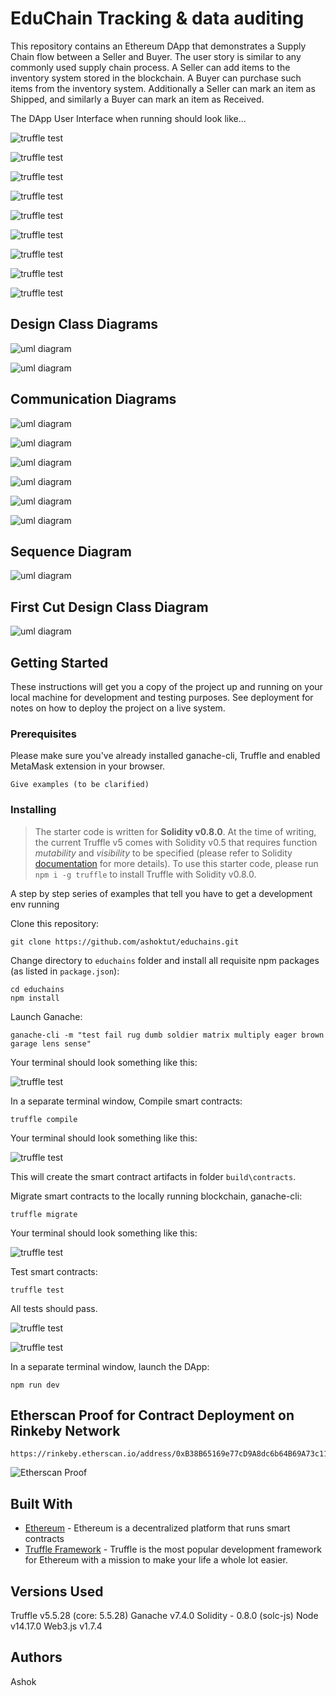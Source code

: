 # EduChain Tracking & data auditing

This repository contains an Ethereum DApp that demonstrates a Supply Chain flow between a Seller and Buyer. The user story is similar to any commonly used supply chain process. A Seller can add items to the inventory system stored in the blockchain. A Buyer can purchase such items from the inventory system. Additionally a Seller can mark an item as Shipped, and similarly a Buyer can mark an item as Received.

The DApp User Interface when running should look like...

![truffle test](images/1Landing.png)

![truffle test](images/2StudentApply.png)

![truffle test](images/3StudentRegister.png)

![truffle test](images/4StudentRent.png)

![truffle test](images/5StudentNsfas.png)

![truffle test](images/6StudentDashboard.png)

![truffle test](images/7UniDashboard.png)

![truffle test](images/8RentDashboard.png)

![truffle test](images/9NsfasDashboard.png)

## Design Class Diagrams

![uml diagram](images/diagrams/1.1DCD-Page-2.png)

![uml diagram](images/diagrams/1.1DCD-Page-3.png)

## Communication Diagrams

![uml diagram](images/diagrams/CD-Page-1.png)

![uml diagram](images/diagrams/CD-Page-2.png)

![uml diagram](images/diagrams/CD-Page-3.png)

![uml diagram](images/diagrams/CD-Page-4.png)

![uml diagram](images/diagrams/CD-Page-5.png)

![uml diagram](images/diagrams/CD-Page-6.png)

## Sequence Diagram

![uml diagram](images/diagrams/sq.png)

## First Cut Design Class Diagram

![uml diagram](images/diagrams/fcdcd.png)


## Getting Started

These instructions will get you a copy of the project up and running on your local machine for development and testing purposes. See deployment for notes on how to deploy the project on a live system.

### Prerequisites

Please make sure you've already installed ganache-cli, Truffle and enabled MetaMask extension in your browser.

```
Give examples (to be clarified)
```

### Installing

> The starter code is written for **Solidity v0.8.0**. At the time of writing, the current Truffle v5 comes with Solidity v0.5 that requires function *mutability* and *visibility* to be specified (please refer to Solidity [documentation](https://docs.soliditylang.org/en/v0.5.0/050-breaking-changes.html) for more details). To use this starter code, please run `npm i -g truffle` to install Truffle with Solidity v0.8.0. 

A step by step series of examples that tell you have to get a development env running

Clone this repository:

```
git clone https://github.com/ashoktut/educhains.git
```

Change directory to ```educhains``` folder and install all requisite npm packages (as listed in ```package.json```):

```
cd educhains
npm install
```

Launch Ganache:

```
ganache-cli -m "test fail rug dumb soldier matrix multiply eager brown garage lens sense"
```

Your terminal should look something like this:

![truffle test](images/ganache-cli.png)

In a separate terminal window, Compile smart contracts:

```
truffle compile
```

Your terminal should look something like this:

![truffle test](images/truffle_compile.png)

This will create the smart contract artifacts in folder ```build\contracts```.

Migrate smart contracts to the locally running blockchain, ganache-cli:

```
truffle migrate
```

Your terminal should look something like this:

![truffle test](images/truffle_migrate.png)

Test smart contracts:

```
truffle test
```

All tests should pass.

![truffle test](images/truffle_test_1a.png)

![truffle test](images/truffle_test.png)

In a separate terminal window, launch the DApp:

```
npm run dev
```

## Etherscan Proof for Contract Deployment on Rinkeby Network

```
https://rinkeby.etherscan.io/address/0xB38B65169e77cD9A8dc6b64B69A73c114512c003
```

![Etherscan Proof](images/etherscan.png)

## Built With

* [Ethereum](https://www.ethereum.org/) - Ethereum is a decentralized platform that runs smart contracts
* [Truffle Framework](http://truffleframework.com/) - Truffle is the most popular development framework for Ethereum with a mission to make your life a whole lot easier.

## Versions Used

Truffle v5.5.28 (core: 5.5.28)
Ganache v7.4.0
Solidity - 0.8.0 (solc-js)
Node v14.17.0
Web3.js v1.7.4

## Authors

Ashok